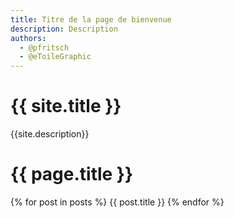 ```yaml
---
title: Titre de la page de bienvenue
description: Description
authors:
  - @pfritsch
  - @eToileGraphic
---
```


# {{ site.title }}

{{site.description}}

<h1>{{ page.title }}</h1>

{% for post in posts %}
    {{ post.title }}
{% endfor %}
